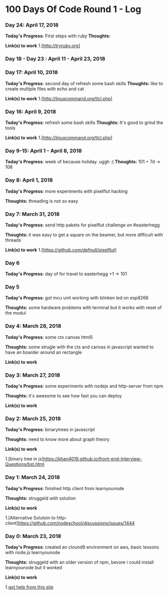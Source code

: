 # 100 Days Of Code Round 1 - Log

### Day 24: April 17, 2018

**Today's Progress**: First steps with ruby
**Thoughts:** 

**Link(s) to work**
1.[http://tryruby.org]

### Day 18 - Day 23 : April 11 - April 23, 2018


### Day 17: April 10, 2018

**Today's Progress**: second day of refresh some bash skills
**Thoughts:** like to create multiple files with echo and cat

**Link(s) to work**
1.[http://linuxcommand.org/tlcl.php]

### Day 16: April 9, 2018

**Today's Progress**: refresh some bash skills
**Thoughts:** It's good to grind the tools 

**Link(s) to work**
1.[http://linuxcommand.org/tlcl.php]



### Day 9-15: April 1 - April 8, 2018

**Today's Progress**: week of because holiday. uggh :(
**Thoughts:** 101 + 7d -> 108


### Day 8: April 1, 2018

**Today's Progress**: more experiments with pixelflut hacking

**Thoughts:** threading is not so easy 


### Day 7: March 31, 2018

**Today's Progress**: send http pakets for pixelflut challenge on #easterhegg

**Thoughts:** it was easy to get a square on the beamer, but more difficult with threads

**Link(s) to work**
1.[https://github.com/defnull/pixelflut]

### Day 6 

**Today's Progress**: day of for travel to easterhegg
+1 -> 101

### Day 5

**Today's Progress**: got mcu unit working with blinken led on esp8266

**Thoughts:** some hardware problems with terminal but it works with reset of the modul

### Day 4: March 28, 2018

**Today's Progress**: some ctx canvas html5

**Thoughts:** some strugle with the cts and canvas in javascript wanted to have an boarder around an rectangle

**Link(s) to work**


### Day 3: March 27, 2018

**Today's Progress**: some experiments with nodejs and http-server from npm

**Thoughts:** it's awesome to see how fast you can deploy

**Link(s) to work**


### Day 2: March 25, 2018

**Today's Progress**: binarytrees in javascript

**Thoughts:** need to know more about graph theory

**Link(s) to work**

1.[binary tree in js]https://khan4019.github.io/front-end-Interview-Questions/bst.html


### Day 1: March 24, 2018

**Today's Progress**: finished http client from learnyounode

**Thoughts:** struggeld with solution

**Link(s) to work**

1.[Alternative Solutoin to http-client]https://github.com/nodeschool/discussions/issues/1444


### Day 0: March 23, 2018

**Today's Progress**: created an clound9 environment on aws, basic lessons with node.js learnyounode

**Thoughts:** struggeld with an older version of npm, bevore i could install learnyounode but it worked 

**Link(s) to work**

1.[got help from this site](https://askubuntu.com/questions/786272/why-does-installing-node-6-x-on-ubuntu-16-04-actually-install-node-4-2-6) 


